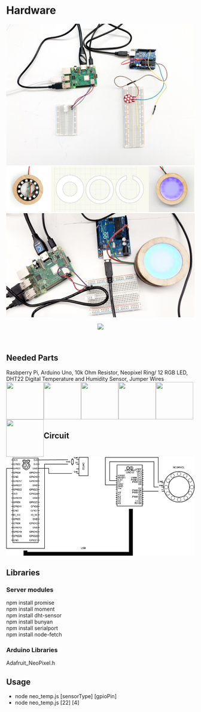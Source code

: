 # Hardware
<img src="https://github.com/nginelli/PIAP/blob/master/_files/IMG_2114.jpg">
<img src="https://github.com/nginelli/PIAP/blob/master/_files/build.jpg">
<br />
<img src="https://github.com/nginelli/PIAP/blob/master/_files/IMG_6888.jpg">
<p align="center">
<img src="https://github.com/nginelli/PIAP/blob/master/_files/neopi.gif"></p>

<br />

## Needed Parts

Rasbperry Pi, Arduino Uno, 10k Ohm Resistor, Neopixel Ring/ 12 RGB LED, DHT22 Digital Temperature and Humidity Sensor, Jumper Wires  <br/>
<img align="left" width="100" height="100" src="https://media.digikey.com/photos/Raspberry%20Pi/RASPBERRY-PI-3.jpg">
<img align="left" width="100" height="100" src="https://www.kitronik.co.uk/media/catalog/product/cache/1/image/9df78eab33525d08d6e5fb8d27136e95/4/6/4622_large_arduino_uno_main_board.jpg">
<img align="left" width="100" height="100" src="https://www.jameco.com/Jameco/Products/ProdImag/2237221.jpg">
<img align="left" width="100" height="100" src="https://boutique.semageek.com/741-large_default/neopixel-ring-with-12-led-rgb-led-and-driver-integrated.jpg">
<img align="left" width="100" height="100" src="https://img2.bgxcdn.com/thumb/view/upload/G13charger/SKU031549%20.jpg">
<img align="left" width="100" height="100" src="https://cdn.solarbotics.com/wp-content//uploads/45040-img_6236wht-5.jpg">
<br /><br /><br /><br /><br /><br />

## Circuit

<img src="https://github.com/nginelli/PIAP/blob/master/_files/circuit.png">

<br />

## Libraries
### Server modules
npm install promise <br />
npm install moment <br />
npm install dht-sensor <br />
npm install bunyan <br />
npm install serialport <br />
npm install node-fetch <br />
### Arduino Libraries
Adafruit_NeoPixel.h

## Usage
- node neo_temp.js [sensorType] [gpioPin]<br />
- node neo_temp.js [22] [4]

